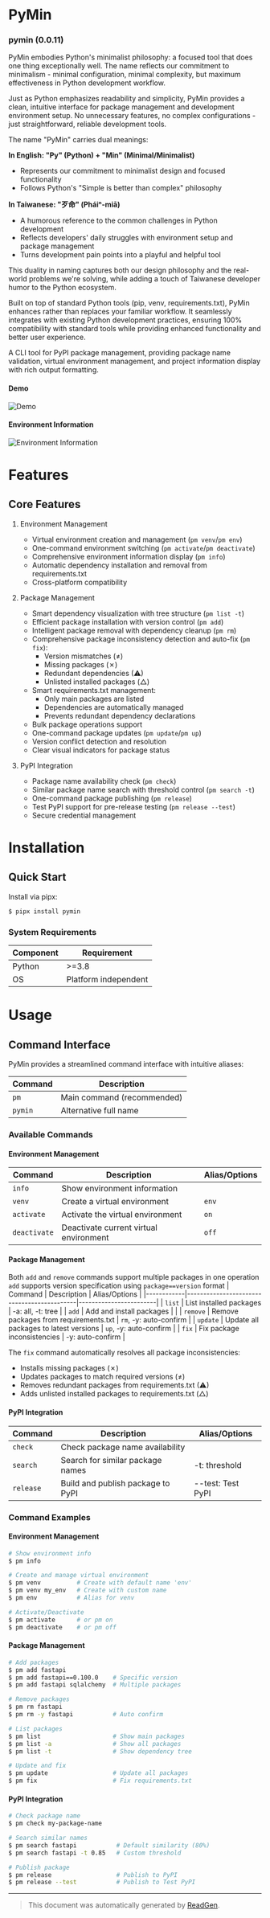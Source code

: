 # PyMin

### pymin (0.0.11)

PyMin embodies Python's minimalist philosophy: a focused tool that does one thing exceptionally well. The name reflects our commitment to minimalism - minimal configuration, minimal complexity, but maximum effectiveness in Python development workflow.

Just as Python emphasizes readability and simplicity, PyMin provides a clean, intuitive interface for package management and development environment setup. No unnecessary features, no complex configurations - just straightforward, reliable development tools.

The name "PyMin" carries dual meanings:

**In English: "Py" (Python) + "Min" (Minimal/Minimalist)**
- Represents our commitment to minimalist design and focused functionality
- Follows Python's "Simple is better than complex" philosophy

**In Taiwanese: "歹命" (Pháiⁿ-miā)**
- A humorous reference to the common challenges in Python development
- Reflects developers' daily struggles with environment setup and package management
- Turns development pain points into a playful and helpful tool

This duality in naming captures both our design philosophy and the real-world problems we're solving, while adding a touch of Taiwanese developer humor to the Python ecosystem.

Built on top of standard Python tools (pip, venv, requirements.txt), PyMin enhances rather than replaces your familiar workflow. It seamlessly integrates with existing Python development practices, ensuring 100% compatibility with standard tools while providing enhanced functionality and better user experience.

A CLI tool for PyPI package management, providing package name validation, virtual environment management, and project information display with rich output formatting.

#### Demo
![Demo](https://raw.githubusercontent.com/TaiwanBigdata/pymin/main/docs/images/demo.gif?raw=true)

#### Environment Information
![Environment Information](https://raw.githubusercontent.com/TaiwanBigdata/pymin/main/docs/images/env_info.png?raw=true)


# Features

## Core Features

1. Environment Management
   - Virtual environment creation and management (`pm venv`/`pm env`)
   - One-command environment switching (`pm activate`/`pm deactivate`)
   - Comprehensive environment information display (`pm info`)
   - Automatic dependency installation and removal from requirements.txt
   - Cross-platform compatibility

2. Package Management
   - Smart dependency visualization with tree structure (`pm list -t`)
   - Efficient package installation with version control (`pm add`)
   - Intelligent package removal with dependency cleanup (`pm rm`)
   - Comprehensive package inconsistency detection and auto-fix (`pm fix`):
     * Version mismatches (≠)
     * Missing packages (✗)
     * Redundant dependencies (⚠)
     * Unlisted installed packages (△)
   - Smart requirements.txt management:
     * Only main packages are listed
     * Dependencies are automatically managed
     * Prevents redundant dependency declarations
   - Bulk package operations support
   - One-command package updates (`pm update`/`pm up`)
   - Version conflict detection and resolution
   - Clear visual indicators for package status

3. PyPI Integration
   - Package name availability check (`pm check`)
   - Similar package name search with threshold control (`pm search -t`)
   - One-command package publishing (`pm release`)
   - Test PyPI support for pre-release testing (`pm release --test`)
   - Secure credential management


# Installation

## Quick Start

Install via pipx:
```bash
$ pipx install pymin
```

### System Requirements
| Component | Requirement                |
|-----------|----------------------------|
| Python    | >=3.8 |
| OS        | Platform independent       |


# Usage

## Command Interface

PyMin provides a streamlined command interface with intuitive aliases:

| Command | Description                      |
|---------|----------------------------------|
| `pm`    | Main command (recommended)       |
| `pymin` | Alternative full name            |

### Available Commands

#### Environment Management
| Command      | Description                                | Alias/Options   |
|--------------|--------------------------------------------|-----------------|
| `info`       | Show environment information               |                 |
| `venv`       | Create a virtual environment               | `env`           |
| `activate`   | Activate the virtual environment           | `on`            |
| `deactivate` | Deactivate current virtual environment     | `off`           |

#### Package Management
Both `add` and `remove` commands support multiple packages in one operation
`add` supports version specification using `package==version` format
| Command    | Description                                | Alias/Options          |
|------------|--------------------------------------------|------------------------|
| `list`     | List installed packages                    | -a: all, -t: tree      |
| `add`      | Add and install packages                   |                        |
| `remove`   | Remove packages from requirements.txt      | `rm`, -y: auto-confirm |
| `update`   | Update all packages to latest versions     | `up`, -y: auto-confirm |
| `fix`      | Fix package inconsistencies                | -y: auto-confirm       |

The `fix` command automatically resolves all package inconsistencies:
- Installs missing packages (✗)
- Updates packages to match required versions (≠)
- Removes redundant packages from requirements.txt (⚠)
- Adds unlisted installed packages to requirements.txt (△)

#### PyPI Integration
| Command    | Description                                | Alias/Options       |
|------------|--------------------------------------------|---------------------|
| `check`    | Check package name availability            |                     |
| `search`   | Search for similar package names           | -t: threshold       |
| `release`  | Build and publish package to PyPI          | --test: Test PyPI   |

### Command Examples

#### Environment Management
```bash
# Show environment info
$ pm info

# Create and manage virtual environment
$ pm venv          # Create with default name 'env'
$ pm venv my_env   # Create with custom name
$ pm env           # Alias for venv

# Activate/Deactivate
$ pm activate      # or pm on
$ pm deactivate    # or pm off
```

#### Package Management
```bash
# Add packages
$ pm add fastapi
$ pm add fastapi==0.100.0    # Specific version
$ pm add fastapi sqlalchemy  # Multiple packages

# Remove packages
$ pm rm fastapi
$ pm rm -y fastapi           # Auto confirm

# List packages
$ pm list                    # Show main packages
$ pm list -a                 # Show all packages
$ pm list -t                 # Show dependency tree

# Update and fix
$ pm update                  # Update all packages
$ pm fix                     # Fix requirements.txt
```

#### PyPI Integration
```bash
# Check package name
$ pm check my-package-name

# Search similar names
$ pm search fastapi           # Default similarity (80%)
$ pm search fastapi -t 0.85   # Custom threshold

# Publish package
$ pm release                  # Publish to PyPI
$ pm release --test           # Publish to Test PyPI
```


---
> This document was automatically generated by [ReadGen](https://github.com/TaiwanBigdata/readgen).
